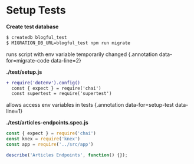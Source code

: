 # Setup Tests

<div class='row'>
<div class='cell-4'>

**Create test database**

```bash {#migrate-code}
$ createdb blogful_test
$ MIGRATION_DB_URL=blogful_test npm run migrate
```

</div>
<div class='cell-2 smallest'>

runs script with env variable temporarily changed {.annotation data-for=migrate-code data-line=2}

</div>
</div>

<div class='row fragment' data-index=1>
<div class='cell-4'>

**./test/setup.js**

```diff {#setup-test}
+ require('dotenv').config()
  const { expect } = require('chai')
  const supertest = require('supertest')
```

</div>
<div class='cell-2 smallest'>

allows access env variables in tests {.annotation data-for=setup-test data-line=1}

</div>
</div>

<div class='row fragment' data-index=2>
<div class='cell-4'>

**./test/articles-endpoints.spec.js**
```js
const { expect } = require('chai')
const knex = require('knex')
const app = require('../src/app')

describe('Articles Endpoints', function() {});
```

</div>
<div class='cell-2 smallest'>

</div>
</div>


